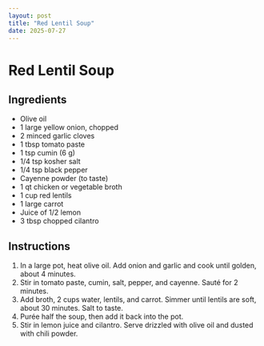 ```yaml
---
layout: post
title: "Red Lentil Soup"
date: 2025-07-27
---
```


# Red Lentil Soup

## Ingredients
- Olive oil
- 1 large yellow onion, chopped
- 2 minced garlic cloves
- 1 tbsp tomato paste
- 1 tsp cumin (6 g)
- 1/4 tsp kosher salt
- 1/4 tsp black pepper
- Cayenne powder (to taste)
- 1 qt chicken or vegetable broth
- 1 cup red lentils
- 1 large carrot
- Juice of 1/2 lemon
- 3 tbsp chopped cilantro

## Instructions
1. In a large pot, heat olive oil. Add onion and garlic and cook until golden, about 4 minutes.
2. Stir in tomato paste, cumin, salt, pepper, and cayenne. Sauté for 2 minutes.
3. Add broth, 2 cups water, lentils, and carrot. Simmer until lentils are soft, about 30 minutes. Salt to taste.
4. Purée half the soup, then add it back into the pot.
5. Stir in lemon juice and cilantro. Serve drizzled with olive oil and dusted with chili powder.
